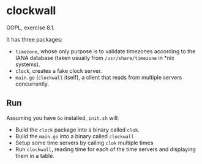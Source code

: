 # clockwall

GOPL, exercise 8.1.

It has three packages:

- `timezone`, whose only purpose is to validate timezones according to the IANA database (taken usually from `/usr/share/timezone` in *nix systems).
- `clock`, creates a fake clock server.
- `main.go` (`clockwall` itself), a client that reads from multiple servers concurrently.


## Run

Assuming you have `Go` installed, `init.sh` will:

- Build the `clock` package into a binary called `clok`.
- Build the `main.go` into a binary called `clockwall`
- Setup some time servers by calling `clok` multiple times
- Run `clockwall`, reading time for each of the time servers and displaying them in a table.